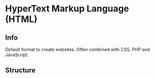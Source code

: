 # HyperText Markup Language (HTML)

## Info
Default format to create websites. Often combined with CSS, PHP and JavaScript.

## Structure